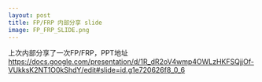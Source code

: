 ```yaml
---
layout: post
title: FP/FRP 内部分享 slide
image: FP_FRP_SLIDE.png
---
```


上次内部分享了一次FP/FRP，PPT地址
https://docs.google.com/presentation/d/1R_dR2oV4wmp4OWLzHKFSQjjOf-VUkksK2NT1O0kShdY/edit#slide=id.g1e720626f8_0_6
